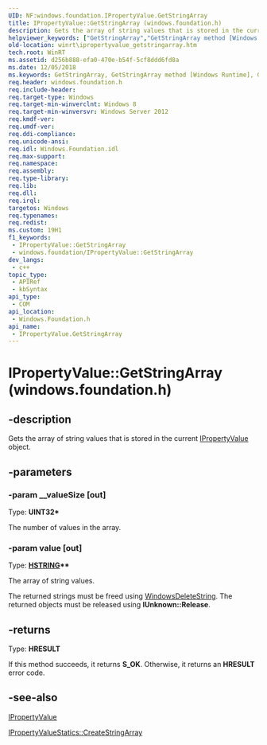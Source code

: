 ```yaml
---
UID: NF:windows.foundation.IPropertyValue.GetStringArray
title: IPropertyValue::GetStringArray (windows.foundation.h)
description: Gets the array of string values that is stored in the current IPropertyValue object.
helpviewer_keywords: ["GetStringArray","GetStringArray method [Windows Runtime]","GetStringArray method [Windows Runtime]","IPropertyValue interface","IPropertyValue interface [Windows Runtime]","GetStringArray method","IPropertyValue.GetStringArray","IPropertyValue.IPropertyValue","IPropertyValue::GetStringArray","IPropertyValue::IPropertyValue","windows/IPropertyValue::GetStringArray","winrt.ipropertyvalue_getstringarray"]
old-location: winrt\ipropertyvalue_getstringarray.htm
tech.root: WinRT
ms.assetid: d256b888-efa0-470e-b54f-5cf8ddd6fd8a
ms.date: 12/05/2018
ms.keywords: GetStringArray, GetStringArray method [Windows Runtime], GetStringArray method [Windows Runtime],IPropertyValue interface, IPropertyValue interface [Windows Runtime],GetStringArray method, IPropertyValue.GetStringArray, IPropertyValue.IPropertyValue, IPropertyValue::GetStringArray, IPropertyValue::IPropertyValue, windows/IPropertyValue::GetStringArray, winrt.ipropertyvalue_getstringarray
req.header: windows.foundation.h
req.include-header: 
req.target-type: Windows
req.target-min-winverclnt: Windows 8
req.target-min-winversvr: Windows Server 2012
req.kmdf-ver: 
req.umdf-ver: 
req.ddi-compliance: 
req.unicode-ansi: 
req.idl: Windows.Foundation.idl
req.max-support: 
req.namespace: 
req.assembly: 
req.type-library: 
req.lib: 
req.dll: 
req.irql: 
targetos: Windows
req.typenames: 
req.redist: 
ms.custom: 19H1
f1_keywords:
 - IPropertyValue::GetStringArray
 - windows.foundation/IPropertyValue::GetStringArray
dev_langs:
 - c++
topic_type:
 - APIRef
 - kbSyntax
api_type:
 - COM
api_location:
 - Windows.Foundation.h
api_name:
 - IPropertyValue.GetStringArray
---
```


# IPropertyValue::GetStringArray (windows.foundation.h)


## -description

Gets the array of string values that is stored in the current <a href="/windows/desktop/api/windows.foundation/nn-windows-foundation-ipropertyvalue">IPropertyValue</a> object.

## -parameters

### -param __valueSize [out]

Type: <b>UINT32*</b>

The number of values in the array.

### -param value [out]

Type: <b><a href="/windows/desktop/WinRT/hstring">HSTRING</a>**</b>

The array of string values.

The returned strings must be freed using <a href="/windows/desktop/api/winstring/nf-winstring-windowsdeletestring">WindowsDeleteString</a>. The returned objects must be released using <b>IUnknown::Release</b>.

## -returns

Type: <b>HRESULT</b>

If this method succeeds, it returns <b xmlns:loc="http://microsoft.com/wdcml/l10n">S_OK</b>. Otherwise, it returns an <b xmlns:loc="http://microsoft.com/wdcml/l10n">HRESULT</b> error code.

## -see-also

<a href="/windows/desktop/api/windows.foundation/nn-windows-foundation-ipropertyvalue">IPropertyValue</a>



<a href="/windows/desktop/api/windows.foundation/nf-windows-foundation-ipropertyvaluestatics-createstringarray">IPropertyValueStatics::CreateStringArray</a>
